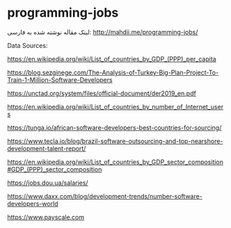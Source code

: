 # programming-jobs

لینک مقاله نوشته شده به فارسی: http://mahdii.me/programming-jobs/

Data Sources:

https://en.wikipedia.org/wiki/List_of_countries_by_GDP_(PPP)_per_capita

https://blog.sezginege.com/The-Analysis-of-Turkey-Big-Plan-Project-To-Train-1-Million-Software-Developers

https://unctad.org/system/files/official-document/der2019_en.pdf

https://en.wikipedia.org/wiki/List_of_countries_by_number_of_Internet_users

https://tunga.io/african-software-developers-best-countries-for-sourcing/

https://www.tecla.io/blog/brazil-software-outsourcing-and-top-nearshore-development-talent-report/

https://en.wikipedia.org/wiki/List_of_countries_by_GDP_sector_composition#GDP_(PPP)_sector_composition

https://jobs.dou.ua/salaries/

https://www.daxx.com/blog/development-trends/number-software-developers-world

https://www.payscale.com
